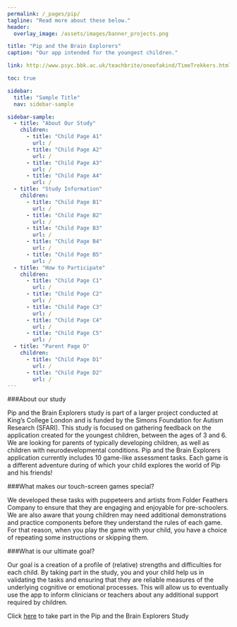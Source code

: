 ```yaml
---
permalink: /_pages/pip/
tagline: "Read more about these below."
header:
  overlay_image: /assets/images/banner_projects.png

title: "Pip and the Brain Explorers"
caption: "Our app intended for the youngest children."

link: http://www.psyc.bbk.ac.uk/teachbrite/oneofakind/TimeTrekkers.html

toc: true

sidebar:
  title: "Sample Title"
  nav: sidebar-sample

sidebar-sample:
  - title: "About Our Study"
    children:
      - title: "Child Page A1"
        url: /
      - title: "Child Page A2"
        url: /
      - title: "Child Page A3"
        url: /
      - title: "Child Page A4"
        url: /
  - title: "Study Information"
    children:
      - title: "Child Page B1"
        url: /
      - title: "Child Page B2"
        url: /
      - title: "Child Page B3"
        url: /
      - title: "Child Page B4"
        url: /
      - title: "Child Page B5"
        url: /
  - title: "How to Participate"
    children:
      - title: "Child Page C1"
        url: /
      - title: "Child Page C2"
        url: /
      - title: "Child Page C3"
        url: /
      - title: "Child Page C4"
        url: /
      - title: "Child Page C5"
        url: /
  - title: "Parent Page D"
    children:
      - title: "Child Page D1"
        url: /
      - title: "Child Page D2"
        url: /
---
```


###About our study

Pip and the Brain Explorers study is part of a larger project conducted at King’s College London and is funded by the Simons Foundation for Autism Research (SFARI). This study is focused on gathering feedback on the application created for the youngest children, between the ages of 3 and 6. We are looking for parents of typically developing children, as well as children with neurodevelopmental conditions. 
Pip and the Brain Explorers application currently includes 10 game-like assessment tasks. Each game is a different adventure during of which your child explores the world of Pip and his friends!

###What makes our touch-screen games special?

We developed these tasks with puppeteers and artists from Folder Feathers Company to ensure that they are engaging and enjoyable for pre-schoolers. We are also aware that young children may need additional demonstrations and practice components before they understand the rules of each game. For that reason, when you play the game with your child, you have a choice of repeating some instructions or skipping them.

###What is our ultimate goal?

Our goal is a creation of a profile of (relative) strengths and difficulties for each child. By taking part in the study, you and your child help us in validating the tasks and ensuring that they are reliable measures of the underlying cognitive or emotional processes. This will allow us to eventually use the app to inform clinicians or teachers about any additional support required by children. 

Click [here](http://www.psyc.bbk.ac.uk/teachbrite/oneofakind/TimeTrekkers.html) to take part in the Pip and the Brain Explorers Study
